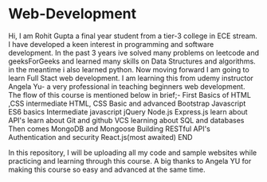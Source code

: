 # Web-Development
Hi, I am Rohit Gupta a final year student from a tier-3 college in ECE stream. I have developed a keen interest in programming and software development. In the past 3 years ive solved many problems on leetcode and geeksForGeeks and learned many skills on Data Structures and algorithms. in the meantime i also learned python. 
Now moving forward I am going to learn Full Stact web development. I am learning this from udemy instructor Angela Yu- a very professional in teaching beginners web development. 
The flow of this course is mentioned below in brief;-
First  Basics of HTML ,CSS
intermediate HTML, CSS
Basic and advanced Bootstrap
Javascript ES6 basics
Intermediate javascript
jQuery
Node.js
Express.js
learn about API's
learn about Git and github VCS
learning about SQL and databases
Then comes MongoDB and Mongoose
Building RESTful API's
Authentication and security
React.js(most awaited)
END


In this repository, I will be uploading all my code and sample websites while practicing and learning through this course.
A big thanks to Angela YU for making this course so easy and advanced at the same time.
